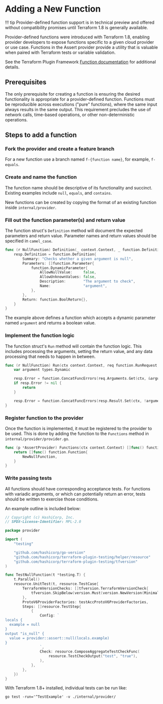 # Adding a New Function

!!! tip
    Provider-defined function support is in technical preview and offered without compatibility promises until Terraform 1.8 is generally available.

Provider-defined functions were introduced with Terraform 1.8, enabling provider developers to expose functions specific to a given cloud provider or use case.
Functions in the Assert provider provide a utility that is valuable when paired with Terraform tests or variable validation.

See the Terraform Plugin Framework [Function documentation](https://developer.hashicorp.com/terraform/plugin/framework/functions) for additional details.

## Prerequisites

The only prerequisite for creating a function is ensuring the desired functionality is appropriate for a provider-defined function.
Functions must be reproducible across executions ("pure" functions), where the same input always results in the same output.
This requirement precludes the use of network calls, time-based operations, or other non-deterministic operations.

## Steps to add a function

### Fork the provider and create a feature branch

For a new function use a branch named `f-{function name}`, for example, `f-equals`.

### Create and name the function

The function name should be descriptive of its functionality and succinct.
Existing examples include `null`, `equals`, and `contains`.

New functions can be created by copying the format of an existing function inside `internal/provider`.

### Fill out the function parameter(s) and return value

The function struct's `Definition` method will document the expected parameters and return value.
Parameter names and return values should be specified in `camel_case`.

```go
func (r NullFunction) Definition(_ context.Context, _ function.DefinitionRequest, resp *function.DefinitionResponse) {
	resp.Definition = function.Definition{
		Summary: "Checks whether a given argument is null",
		Parameters: []function.Parameter{
			function.DynamicParameter{
				AllowNullValue:     false,
				AllowUnknownValues: false,
				Description:        "The argument to check",
				Name:               "argument",
			},
		},
		Return: function.BoolReturn{},
	}
}
```

The example above defines a function which accepts a dynamic parameter named `argument` and returns a boolean value.

### Implement the function logic

The function struct's `Run` method will contain the function logic.
This includes processing the arguments, setting the return value, and any data processing that needs to happen in between.

```go
func (r NullFunction) Run(ctx context.Context, req function.RunRequest, resp *function.RunResponse) {
	var argument types.Dynamic

	resp.Error = function.ConcatFuncErrors(req.Arguments.Get(ctx, &argument))
	if resp.Error != nil {
		return
	}

	resp.Error = function.ConcatFuncErrors(resp.Result.Set(ctx, !argument.IsNull()))
}
```

### Register function to the provider

Once the function is implemented, it must be registered to the provider to be used.
This is done by adding the function to the `Functions` method in `internal/provider/provider.go`.

```go
func (p *AssertProvider) Functions(ctx context.Context) []func() function.Function {
	return []func() function.Function{
		NewNullFunction,
	}
}
```

### Write passing tests

All functions should have corresponding acceptance tests.
For functions with variadic arguments, or which can potentially return an error, tests should be written to exercise those conditions.

An example outline is included below:

```go
// Copyright (c) HashiCorp, Inc.
// SPDX-License-Identifier: MPL-2.0

package provider

import (
	"testing"

	"github.com/hashicorp/go-version"
	"github.com/hashicorp/terraform-plugin-testing/helper/resource"
	"github.com/hashicorp/terraform-plugin-testing/tfversion"
)

func TestNullFunction(t *testing.T) {
	t.Parallel()
	resource.UnitTest(t, resource.TestCase{
		TerraformVersionChecks: []tfversion.TerraformVersionCheck{
			tfversion.SkipBelow(version.Must(version.NewVersion(MinimalRequiredTerraformVersion))),
		},
		ProtoV6ProviderFactories: testAccProtoV6ProviderFactories,
		Steps: []resource.TestStep{
			{
				Config: `
locals {
  example = null
}
output "is_null" {
  value = provider::assert::null(locals.example)
}
				`,
				Check: resource.ComposeAggregateTestCheckFunc(
					resource.TestCheckOutput("test", "true"),
				),
			},
		},
	})
}
```

With Terraform 1.8+ installed, individual tests can be run like:

```console
go test -run='^TestExample' -v ./internal/provider/
```
